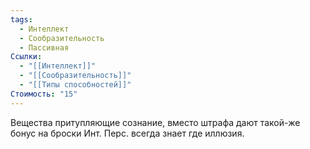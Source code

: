 ```yaml
---
tags:
  - Интеллект
  - Сообразительность
  - Пассивная
Ссылки:
  - "[[Интеллект]]"
  - "[[Сообразительность]]"
  - "[[Типы способностей]]"
Стоимость: "15"
---
```

Вещества притупляющие сознание, вместо штрафа дают такой-же бонус на броски Инт. Перс. всегда знает где иллюзия.